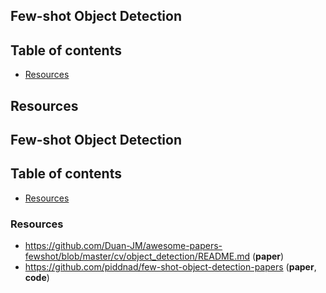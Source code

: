 ## Few-shot Object Detection <!-- omit in toc -->

## Table of contents <!-- omit in toc -->
- [Resources](#resources)


## Resources
## Few-shot Object Detection

## Table of contents
* [Resources](#Resources)


### Resources
+ https://github.com/Duan-JM/awesome-papers-fewshot/blob/master/cv/object_detection/README.md (**paper**)
+ https://github.com/piddnad/few-shot-object-detection-papers (**paper**, **code**)
